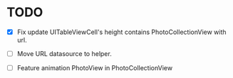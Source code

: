# TODO

- [x] Fix update UITableViewCell's height contains PhotoCollectionView with url.
- [ ] Move URL datasource to helper.
- [ ] Feature animation PhotoView in PhotoCollectionView 



